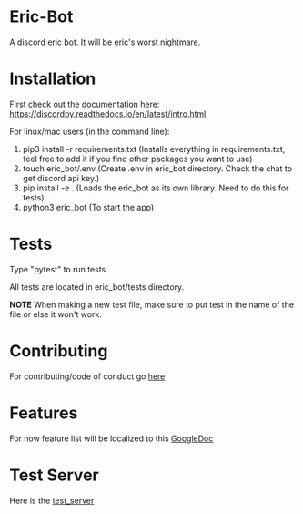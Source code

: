 # Eric-Bot

A discord eric bot. It will be eric's worst nightmare. 

# Installation

First check out the documentation here: https://discordpy.readthedocs.io/en/latest/intro.html

For linux/mac users (in the command line):

1. pip3 install -r requirements.txt
(Installs everything in requirements.txt, feel free to add it if you find other packages you want to use)
2. touch eric_bot/.env (Create .env in eric_bot directory. Check the chat to get discord api key.)
3. pip install -e . (Loads the eric_bot as its own library. Need to do this for tests)
4. python3 eric_bot (To start the app)

# Tests

Type "pytest" to run tests

All tests are located in eric_bot/tests directory.

**NOTE**
When making a new test file, make sure to put test in the name of the file or else it won't work.

# Contributing

For contributing/code of conduct go [here](./CONTRIBUTING.md)

# Features

For now feature list will be localized to this [GoogleDoc](https://docs.google.com/document/d/1NiyKNi84mMjQg219-CK9Bu_EmCaqTWaEj1crirnnbxM/edit?usp=sharing)

# Test Server

Here is the [test_server](https://discord.gg/qsmZYek)